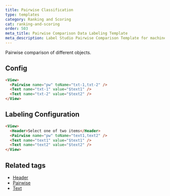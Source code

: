 ```yaml
---
title: Pairwise Classification
type: templates
category: Ranking and Scoring
cat: ranking-and-scoring
order: 503
meta_title: Pairwise Comparison Data Labeling Template
meta_description: Label Studio Pairwise Comparison Template for machine learning and data science data labeling projects.
---
```


Pairwise comparison of different objects.

## Config

```html
<View>
  <Pairwise name="pw" toName="txt-1,txt-2" />
  <Text name="txt-1" value="$text1" />
  <Text name="txt-2" value="$text2" />
</View>
```

## Labeling Configuration

```html
<View>
  <Header>Select one of two items</Header>
  <Pairwise name="pw" toName="text1,text2" />
  <Text name="text1" value="$text1" />
  <Text name="text2" value="$text2" />
</View>
```

## Related tags
- [Header](/tags/header.html)
- [Pairwise](/tags/pairwise.html)
- [Text](tags/text.html)

